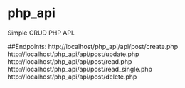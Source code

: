 # php_api
Simple CRUD PHP API.

##Endpoints:
http://localhost/php_api/api/post/create.php
http://localhost/php_api/api/post/update.php
http://localhost/php_api/api/post/read.php
http://localhost/php_api/api/post/read_single.php
http://localhost/php_api/api/post/delete.php

